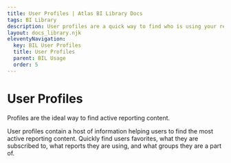 ```yaml
---
title: User Profiles | Atlas BI Library Docs
tags: BI Library
description: User profiles are a quick way to find who is using your reporting content, provides tools for sharing content, and more!
layout: docs_library.njk
eleventyNavigation:
  key: BIL User Profiles
  title: User Profiles
  parent: BIL Usage
  order: 5
---
```


# User Profiles
<p class="subtitle pb-5">Profiles are the ideal way to find active reporting content.</p>

User profiles contain a host of information helping users to find the most active reporting content. Quickly find users favorites, what they are subscribed to, what reports they are using, and what groups they are a part of. 
